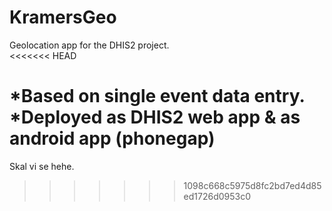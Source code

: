 KramersGeo
==========

Geolocation app for the DHIS2 project.  
<<<<<<< HEAD


*Based on single event data entry.
*Deployed as DHIS2 web app & as android app (phonegap)
=======
Skal vi se
hehe.
>>>>>>> 1098c668c5975d8fc2bd7ed4d85ed1726d0953c0
